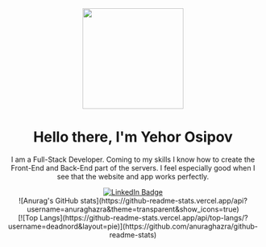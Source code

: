 <div id="logo" align="center">
    <img src="[insert an image of yourself or something you like]" width="200" />  
</div>
<div id="header" align="center">
  <h1>Hello there, I'm Yehor Osipov</h1>
  <p>I am a Full-Stack Developer. Coming to my skills I know how to create the Front-End and Back-End part of the servers. I feel especially good when I see that the website and app works perfectly.
</p>
</div> 
<div id="badges" align="center">
  <a href="https://www.linkedin.com/in/yegor-osipov-eod/">
    <img src="https://img.shields.io/badge/LinkedIn-blue?style=for-the-badge&logo=linkedin&logoColor=white" alt="LinkedIn Badge"/>
  </a>
</div>
<div id="stats" align="center">
![Anurag's GitHub stats](https://github-readme-stats.vercel.app/api?username=anuraghazra&theme=transparent&show_icons=true)
</div>
<div id="langs" align="center">
[![Top Langs](https://github-readme-stats.vercel.app/api/top-langs/?username=deadnord&layout=pie)](https://github.com/anuraghazra/github-readme-stats)
</div>
